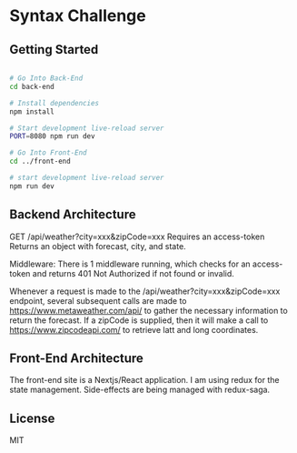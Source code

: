Syntax Challenge
==================================

Getting Started
---------------

```sh

# Go Into Back-End
cd back-end

# Install dependencies
npm install

# Start development live-reload server
PORT=8080 npm run dev

# Go Into Front-End
cd ../front-end

# start development live-reload server
npm run dev

```

Backend Architecture
---------------

GET /api/weather?city=xxx&zipCode=xxx
Requires an access-token
Returns an object with forecast, city, and state.

Middleware:
There is 1 middleware running, which checks for an access-token and returns 401 Not Authorized if not found or invalid.

Whenever a request is made to the /api/weather?city=xxx&zipCode=xxx endpoint, several subsequent calls are made to  <https://www.metaweather.com/api/> to gather the necessary information to return the forecast. If a zipCode is supplied, then it will make a call to <https://www.zipcodeapi.com/> to retrieve latt and long coordinates.

Front-End Architecture
---------------

The front-end site is a Nextjs/React application. I am using redux for the state management. Side-effects are being managed with redux-saga.

License
-------

MIT
